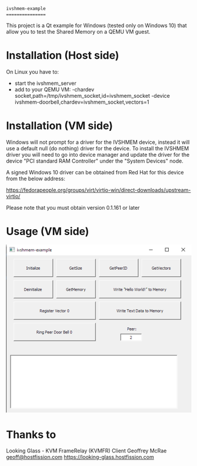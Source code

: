 	ivshmem-example
	===============

This project is a Qt example for Windows (tested only on Windows 10) that allow you to test the Shared Memory on a QEMU VM guest.

Installation (Host side)
========================

On Linux you have to:
* start the ivshmem_server 
* add to your QEMU VM: -chardev socket,path=/tmp/ivshmem_socket,id=ivshmem_socket -device ivshmem-doorbell,chardev=ivshmem_socket,vectors=1 

Installation (VM side)
========================

Windows will not prompt for a driver for the IVSHMEM device, instead it will use a default null (do nothing) driver for the device. To install the IVSHMEM driver you will need to go into device manager and update the driver for the device "PCI standard RAM Controller" under the "System Devices" node.

A signed Windows 10 driver can be obtained from Red Hat for this device from the below address:

https://fedorapeople.org/groups/virt/virtio-win/direct-downloads/upstream-virtio/

Please note that you must obtain version 0.1.161 or later

Usage (VM side)
========================
![screenshot](assets/usage.png)


Thanks to
========================

Looking Glass - KVM FrameRelay (KVMFR) Client
Geoffrey McRae <geoff@hostfission.com>
https://looking-glass.hostfission.com
